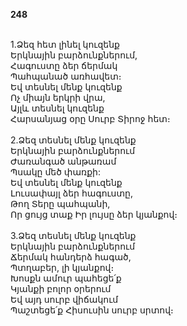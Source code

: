 **248**

\
1.Ձեզ հետ լինել կուզենք\
Երկնային բարձունքներում,\
Հագուստը ձեր ճերմակ\
Պահպանած առհավետ։\
Եվ տեսնել մենք կուզենք\
Ոչ միայն երկրի վրա,\
Այլև տեսնել կուզենք\
Հարսանյաց օրը Սուրբ Տիրոջ հետ։\
\
2.Ձեզ տեսնել մենք կուզենք\
Երկնային բարձունքներում\
Ժառանգած անթառամ\
Պսակը մեծ փառքի:\
Եվ տեսնել մենք կուզենք\
Լուսափայլ ձեր հագուստը,\
Թող Տերը պահպանի,\
Որ ցույց տաք Իր լույսը ձեր կյանքով։\
\
3.Ձեզ տեսնել մենք կուզենք\
Երկնային բարձունքներում\
Ճերմակ հանդերձ հագած,\
Պտղաբեր, լի կյանքով։\
Խոսքն ամուր պահեցե՛ք\
Կյանքի բոլոր օրերում\
Եվ այդ սուրբ վիճակում\
Պաշտեցե՛ք Հիսուսին սուրբ սրտով։
